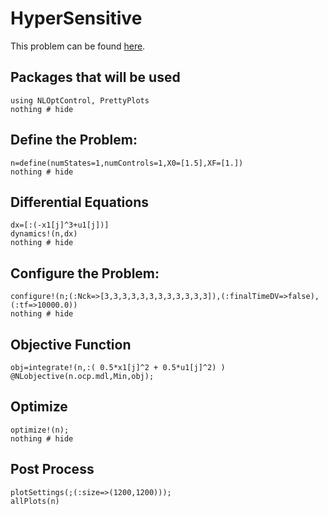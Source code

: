 # HyperSensitive

This problem can be found [here](http://www.gpops2.com/Examples/Brachistochrone.html).


## Packages that will be used
```@example HyperSensitive
using NLOptControl, PrettyPlots
nothing # hide
```

## Define the Problem:
```@example HyperSensitive
n=define(numStates=1,numControls=1,X0=[1.5],XF=[1.])
nothing # hide
```
## Differential Equations
```@example HyperSensitive
dx=[:(-x1[j]^3+u1[j])]
dynamics!(n,dx)
nothing # hide
```

## Configure the Problem:
```@example HyperSensitive
configure!(n;(:Nck=>[3,3,3,3,3,3,3,3,3,3,3,3]),(:finalTimeDV=>false),(:tf=>10000.0))
nothing # hide
```

## Objective Function
```@example HyperSensitive
obj=integrate!(n,:( 0.5*x1[j]^2 + 0.5*u1[j]^2) )
@NLobjective(n.ocp.mdl,Min,obj);
```

## Optimize
```@example HyperSensitive
optimize!(n);
nothing # hide
```
## Post Process
```@example HyperSensitive
plotSettings(;(:size=>(1200,1200)));
allPlots(n)
```
